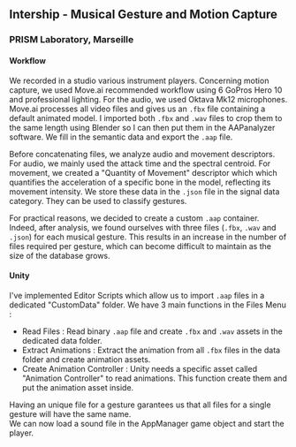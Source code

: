 ## Intership - Musical Gesture and Motion Capture
### PRISM Laboratory, Marseille

#### Workflow 

We recorded in a studio various instrument players. Concerning motion capture, we used Move.ai recommended workflow using 6 GoPros Hero 10 and professional lighting. For the audio, we used Oktava Mk12 microphones. 
Move.ai processes all video files and gives us an ```.fbx``` file containing a default animated model. I imported both ```.fbx``` and ```.wav``` files to crop them to the same length using Blender so I can then put them in the AAPanalyzer software. We fill in the semantic data and export the ```.aap``` file.  
  
Before concatenating files, we analyze audio and movement descriptors. For audio, we mainly used the attack time and the spectral centroid. For movement, we created a "Quantity of Movement" descriptor which which quantifies the acceleration of a specific bone in the model, reflecting its movement intensity. We store these data in the ```.json``` file in the signal data category. They can be used to classify gestures.
  
For practical reasons, we decided to create a custom ```.aap``` container. Indeed, after analysis, we found ourselves with three files (```.fbx```, ```.wav``` and ```.json```) for each musical gesture. This results in an increase in the number of files required per gesture, which can become difficult to maintain as the size of the database grows.  


#### Unity  

I've implemented Editor Scripts which allow us to import ```.aap``` files in a dedicated "CustomData" folder. We have 3 main functions in the Files Menu :

  - Read Files : Read binary ```.aap``` file and create ```.fbx``` and ```.wav``` assets in the dedicated data folder.
  - Extract Animations :  Extract the animation from all ```.fbx``` files in the data folder and create animation assets.
  - Create Animation Controller : Unity needs a specific asset called "Animation Controller" to read animations. This function create them and put the animation asset inside.

Having an unique file for a gesture garantees us that all files for a single gesture will have the same name.  
We can now load a sound file in the AppManager game object and start the player. 
